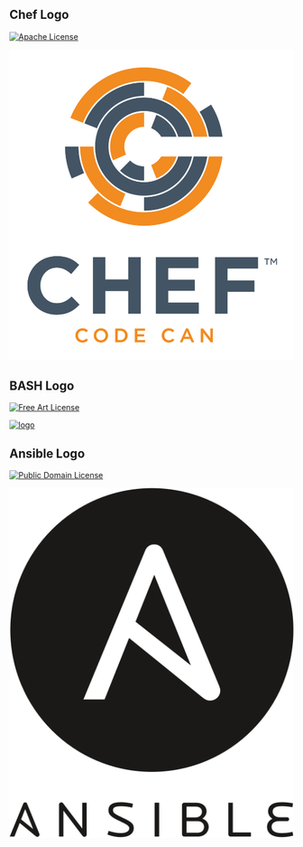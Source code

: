 ## Chef Logo

[![Apache License](https://img.shields.io/badge/Apache-Version%202.0-orange)](https://www.apache.org/licenses/LICENSE-2.0)  

[![logo](https://github.com/chef/chef/blob/main/omnibus/resources/chef/pkg/background.png)](https://chef.io/)  


## BASH Logo

[![Free Art License](https://img.shields.io/badge/Free%20Art-Version%201.3-orange)](http://artlibre.org/licence/lal/en/)  

[![logo](https://camo.githubusercontent.com/a7de91b915d8b286dda762e3683d9a1c961692d43f8349d020ecd54634a823cf/68747470733a2f2f63646e2e7261776769742e636f6d2f6f64622f6f6666696369616c2d626173682d6c6f676f2f6d61737465722f6173736574732f4c6f676f732f4964656e746974792f504e472f424153485f6c6f676f2d7472616e73706172656e742d62672d636f6c6f722e706e67)](https://github.com/odb/official-bash-logo)  


## Ansible Logo

[![Public Domain License](https://img.shields.io/badge/Public%20Domain-Version%201.0-orange)](https://wiki.creativecommons.org/wiki/public_domain)  

[![logo](https://raw.githubusercontent.com/gilbarbara/logos/9f0858601cc8543b51c8eea0722dbab4a7c7a1f9/logos/ansible.svg)](https://www.ansible.com/)  


